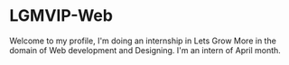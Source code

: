 # LGMVIP-Web
Welcome to my profile, I'm doing an internship in Lets Grow More in the domain of Web development and Designing. I'm an intern of April month.
